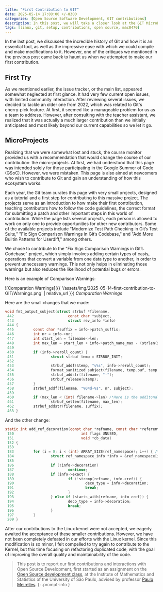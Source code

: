 ```yaml
---
title: "First Contribution to GIT"
date: 2025-05-14 17:00:00 +/-0300
categories: [Open Source Software Development, GIT contributions]
description: In this post, we will take a closer look at the GIT MicroProjects"
tags: [linux, git, setup, contributions, open source, mac0470]
---
```


In the last post, we discussed the incredible history of Git and how it is an essential tool, as well as the impressive ease with which we could compile and make modifications to it. However, one of the critiques we mentioned in the previous post came back to haunt us when we attempted to make our first contribution.

## First Try

As we mentioned earlier, the issue tracker, or the main list, appeared somewhat neglected at first glance. It had very few current open issues, with limited community interaction. After reviewing several issues, we decided to tackle an older one from 2022, which was related to Git's cherry-pick feature. At first, it seemed like a manageable problem for us as a team to address. However, after consulting with the teacher assistant, we realized that it was actually a much larger contribution than we initially anticipated and most likely beyond our current capabilities so we let it go.

## MicroProjects

Realizing that we were somewhat lost and stuck, the course monitor provided us with a recommendation that would change the course of our contribution: the micro-projects. At first, we had understood that this page was intended solely for those participating in the Google Summer of Code (GSoC). However, we were mistaken. This page is also aimed at newcomers who wish to contribute to Git and gain an understanding of how this ecosystem works.

Each year, the Git team curates this page with very small projects, designed as a tutorial and a first step for contributing to this massive project. The projects serve as an introduction to how make their first contribution, teaching contributors how to follow the code guidelines, the correct format for submitting a patch and other important steps in this world of contribution. While the page lists several projects, each person is allowed to work on only one to provide opportunities for other new contributors. Some of the available projects include "Modernize Test Path Checking in Git’s Test Suite," "Fix Sign Comparison Warnings in Git’s Codebase," and "Add More Builtin Patterns for Userdiff," among others.

We chose to contribute to the "Fix Sign Comparison Warnings in Git’s Codebase" project, which simply involves adding certain types of casts, operations that convert a variable from one data type to another, in order to prevent unnecessary warnings. This not only helps in eliminating those warnings but also reduces the likelihood of potential bugs or errors.

Here is an example of Comparison Warnings:

![Comparation Warnings]({{ '/assets/img/2025-05-14-first-contribution-to-GIT/Warnings.png' | relative_url }})
_Comparation Warnings_

Here are the small changes that we made:

```c
void fmt_output_subject(struct strbuf *filename,
 442                         const char *subject,
 443                         struct rev_info *info)
 444 {
 445         const char *suffix = info->patch_suffix;
 446         int nr = info->nr;
 447         int start_len = filename->len;
 448         int max_len = start_len + info->patch_name_max - (strlen(suffix) + 1);
 449
 450         if (info->reroll_count) {
 451                 struct strbuf temp = STRBUF_INIT;
 452
 453                 strbuf_addf(&temp, "v%s", info->reroll_count);
 454                 format_sanitized_subject(filename, temp.buf, temp.len);
 455                 strbuf_addstr(filename, "-");
 456                 strbuf_release(&temp);
 457         }
 458         strbuf_addf(filename, "%04d-%s", nr, subject);
 459
 460         if (max_len < (int) filename->len) /*Here is the additonal cast*/
 461                 strbuf_setlen(filename, max_len);
 462         strbuf_addstr(filename, suffix);
 463 }
```

And the other change:

```c
static int add_ref_decoration(const char *refname, const char *referent UNUSED, const struct object_id *oid,
 150                               int flags UNUSED,
 151                               void *cb_data)
 152 {
 153
 183         for (i = 0; i < (int) ARRAY_SIZE(ref_namespace); i++) { /*Cast inside the for loop*/
 184                 struct ref_namespace_info *info = &ref_namespace[i];
 185
 186                 if (!info->decoration)
 187                         continue;
 188                 if (info->exact) {
 189                         if (!strcmp(refname, info->ref)) {
 190                                 deco_type = info->decoration;
 191                                 break;
 192                         }
 193                 } else if (starts_with(refname, info->ref)) {
 194                         deco_type = info->decoration;
 195                         break;
 196                 }
 197         }
 209 }
```

After our contributions to the Linux kernel were not accepted, we eagerly awaited the acceptance of these smaller contributions. However, we have not been completely defeated in our efforts with the Linux kernel. Since this modification is so minor, I felt compelled to try again to contribute to the Kernel, but this time focusing on refactoring duplicated code, with the goal of improving the overall quality and maintainability of the code.

> This post is to report our first contributions and interactions with Open Source Development, first started as an assignment on the [Open Source development class](https://uspdigital.usp.br/jupiterweb/obterDisciplina?sgldis=MAC0470&codcur=3122&codhab=5000), at the Institute of Mathematics and Statistics of the University of São Paulo, advised by professor [Paulo Meirelles](https://www.ime.usp.br/~paulormm/).
{: .prompt-info }
